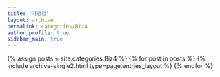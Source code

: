 ```yaml
---
title: "가맹점"
layout: archive
permalink: categories/Biz4
author_profile: true
sidebar_main: true
---
```



{% assign posts = site.categories.Biz4 %}
{% for post in posts %} {% include archive-single2.html type=page.entries_layout %} {% endfor %}